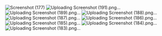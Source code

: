 ![Screenshot (177)](https://github.com/Amithaa02/chat/assets/127115835/fdec040c-f0f5-4e51-8ebc-18f7943401b7)
![Uploading Screenshot (191).png…]()
![Uploading Screenshot (189).png…]()
![Uploading Screenshot (188).png…]()
![Uploading Screenshot (187).png…]()
![Uploading Screenshot (186).png…]()
![Uploading Screenshot (185).png…]()
![Uploading Screenshot (184).png…]()
![Uploading Screenshot (183).png…]()
